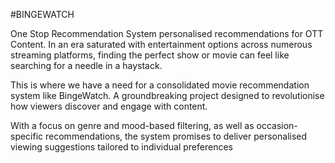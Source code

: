 #BINGEWATCH

One Stop Recommendation System personalised recommendations for OTT Content. In an era saturated with entertainment options across numerous streaming platforms, finding the perfect show or movie can feel like searching for a needle in a haystack.

This is where we have a need for a consolidated movie recommendation system like BingeWatch. A groundbreaking project designed to revolutionise how viewers discover and engage with content.

With a focus on genre and mood-based filtering, as well as occasion-specific recommendations, the system promises to deliver personalised viewing suggestions tailored to individual preferences

